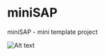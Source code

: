 # miniSAP
miniSAP - mini template project

![Alt text](https://github.com/hybase-hu/miniSAP/tree/master/docs/img/cretetask "Optional title")
